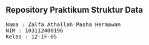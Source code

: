 ## Repository Praktikum Struktur Data

<pre>
Nama : Zalfa Athallah Pasha Hermawan
NIM : 103112400196
Kelas : 12-IF-05
</pre>
